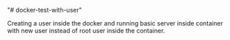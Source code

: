 "# docker-test-with-user" 

Creating a user inside the docker and running basic server inside container with new user instead of root user inside the container. 
